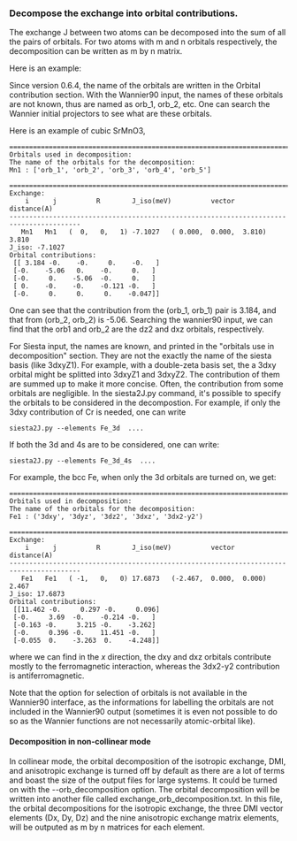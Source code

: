 ### Decompose the exchange into orbital contributions.

The exchange J between two atoms can be decomposed into the sum of all the pairs of orbitals. For two atoms  with m and n orbitals respectively, the decomposition can be written as m by n matrix. 

Here is an example:


Since version 0.6.4, the name of the orbitals are written in the Orbital contribution section. 
With the Wannier90 input, the names of these orbitals are not known, thus are named as orb_1, orb_2, etc. One can search the Wannier initial projectors to see what are these orbitals. 

Here is an example of cubic SrMnO3, 

```
=======================================================================================
Orbitals used in decomposition:
The name of the orbitals for the decomposition:
Mn1 : ['orb_1', 'orb_2', 'orb_3', 'orb_4', 'orb_5']

=======================================================================================
Exchange:
    i      j          R        J_iso(meV)          vector          distance(A)
----------------------------------------------------------------------------------------
   Mn1   Mn1   (  0,   0,   1) -7.1027   ( 0.000,  0.000,  3.810)  3.810
J_iso: -7.1027
Orbital contributions:
 [[ 3.184 -0.    -0.     0.    -0.   ]
 [-0.    -5.06   0.    -0.     0.   ]
 [-0.     0.    -5.06  -0.     0.   ]
 [ 0.    -0.    -0.    -0.121 -0.   ]
 [-0.     0.     0.     0.    -0.047]]

```

One can see that the contribution from the (orb_1, orb_1) pair is 3.184, and that from (orb_2, orb_2) is -5.06. Searching the wannier90 input, we can find that the orb1 and orb_2 are the dz2 and dxz orbitals, respectively. 


For Siesta input, the names are known, and printed in the "orbitals use in decomposition" section. They are not the exactly the name of the siesta basis (like 3dxyZ1). For example, with a double-zeta basis set, the a 3dxy orbital might be splitted into 3dxyZ1 and 3dxyZ2. The contribution of them are summed up to make it more concise. Often, the contribution from some orbitals are negligible. In the siesta2J.py command, it's possible to specify the orbitals to be considered in the decompostion. For example, if only the 3dxy contribution of Cr is needed, one can write

```
siesta2J.py --elements Fe_3d  ....

```

If both the 3d and 4s are to be considered, one can write:

```
siesta2J.py --elements Fe_3d_4s  ....

```

For example, the bcc Fe, when only the 3d orbitals are turned on, we get: 

```
==========================================================================================
Orbitals used in decomposition:
The name of the orbitals for the decomposition:
Fe1 : ('3dxy', '3dyz', '3dz2', '3dxz', '3dx2-y2')

==========================================================================================
Exchange:
    i      j          R        J_iso(meV)          vector          distance(A)
----------------------------------------------------------------------------------------
   Fe1   Fe1   ( -1,   0,   0) 17.6873   (-2.467,  0.000,  0.000)  2.467
J_iso: 17.6873
Orbital contributions:
 [[11.462 -0.     0.297 -0.     0.096]
 [-0.     3.69  -0.    -0.214 -0.   ]
 [-0.163 -0.     3.215 -0.    -3.262]
 [-0.     0.396 -0.    11.451 -0.   ]
 [-0.055  0.    -3.263  0.    -4.248]]

```
where we can find in the $x$ direction, the dxy and dxz  orbitals contribute mostly to the ferromagnetic interaction, whereas the 3dx2-y2 contribution is antiferromagnetic. 

Note that the option for selection of orbitals is not available in the Wannier90 interface, as the informations for labelling the orbitals are not included in the Wannier90 output (sometimes it is even not possible to do so as the Wannier functions are not necessarily atomic-orbital like). 


#### Decomposition in non-collinear mode
In collinear mode, the orbital decomposition of the isotropic exchange, DMI, and anisotropic exchange is turned off by default as there are a lot of terms and boast the size of the output files for large systems. 
It could be turned on with the --orb_decomposition option. The orbital decomposition will be written into another file called exchange_orb_decomposition.txt. In this file, the orbital decompositions for the isotropic exchange, the three DMI vector elements (Dx, Dy, Dz) and the nine anisotropic exchange matrix elements, will be outputed as m by n matrices for each element. 
